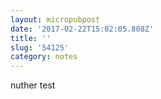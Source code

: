 ```yaml
---
layout: micropubpost
date: '2017-02-22T15:02:05.808Z'
title: ''
slug: '54125'
category: notes
---
```

nuther test
